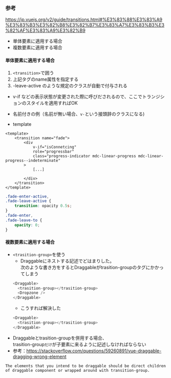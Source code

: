 ### 参考
https://jp.vuejs.org/v2/guide/transitions.html#%E3%83%88%E3%83%A9%E3%83%B3%E3%82%B8%E3%82%B7%E3%83%A7%E3%83%B3%E3%82%AF%E3%83%A9%E3%82%B9

- 単体要素に適用する場合
- 複数要素に適用する場合

#### 単体要素に適用する場合
1. `<transition>`で囲う
2. 上記タグのname属性を指定する
3. <name>-leave-active のような規定のクラスが自動で付与される
  - v-if などの表示状態が変更された際に呼びだされるので、ここでトランジションのスタイルを適用すればOK

- 名前付きの例（名前が無い場合、`v-`という接頭辞のクラスになる)

- template
```vue
<template>
    <transition name="fade">
        <div
            v-if="isConnetcing"
            role="progressbar"
            class="progress-indicator mdc-linear-progress mdc-linear-progress--indeterminate"
        >
            [...]

        </div>
    </transition>
</template>
```

```scss
.fade-enter-active,
.fade-leave-active {
    transition: opacity 0.5s;
}
.fade-enter,
.fade-leave-to {
    opacity: 0;
}
```

#### 複数要素に適用する場合
- `<trasition-group>`を使う
  - Draggableにネストする記述でどはまりした。  
  次のような書き方をするとDraggableがtrasition-groupのタグにかかってしまう
  ```js
  <Draggable>
    <trasition-group></trasition-group>
    <Dropzone />
  </Draggable>
  ```
  - こうすれば解決した
  ```js
  <Draggable>
    <trasition-group></trasition-group>
  </Draggable>
  ```
- Draggableとtrasition-groupを併用する場合、  
trasition-group`だけ`が子要素に来るように記述しなければならない
- 参考：https://stackoverflow.com/questions/59260891/vue-draggable-dragging-wrong-element
```
The elements that you intend to be draggable should be direct children of draggable component or wrapped around with transition-group.
```